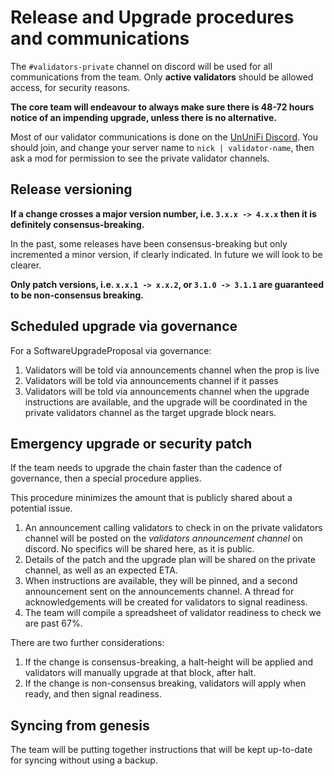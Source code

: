 # Release and Upgrade procedures and communications

The `#validators-private` channel on discord will be used for all communications from the team. Only **active validators** should be allowed access, for security reasons.

**The core team will endeavour to always make sure there is 48-72 hours notice of an impending upgrade, unless there is no alternative.**

Most of our validator communications is done on the [UnUniFi Discord](https://discord.gg/BjMtA434f4). You should join, and change your server name to `nick | validator-name`, then ask a mod for permission to see the private validator channels.

## Release versioning

**If a change crosses a major version number, i.e. `3.x.x -> 4.x.x` then it is definitely consensus-breaking.**

In the past, some releases have been consensus-breaking but only incremented a minor version, if clearly indicated. In future we will look to be clearer. 

**Only patch versions, i.e. `x.x.1 -> x.x.2`, or `3.1.0 -> 3.1.1` are guaranteed to be non-consensus breaking.**

## Scheduled upgrade via governance

For a SoftwareUpgradeProposal via governance:

1. Validators will be told via announcements channel when the prop is live
2. Validators will be told via announcements channel if it passes
3. Validators will be told via announcements channel when the upgrade instructions are available, and the upgrade will be coordinated in the private validators channel as the target upgrade block nears.

## Emergency upgrade or security patch

If the team needs to upgrade the chain faster than the cadence of governance, then a special procedure applies.

This procedure minimizes the amount that is publicly shared about a potential issue.

1. An announcement calling validators to check in on the private validators channel will be posted on the _validators announcement channel_ on discord. No specifics will be shared here, as it is public.
2. Details of the patch and the upgrade plan will be shared on the private channel, as well as an expected ETA.
3. When instructions are available, they will be pinned, and a second announcement sent on the announcements channel. A thread for acknowledgements will be created for validators to signal readiness.
4. The team will compile a spreadsheet of validator readiness to check we are past 67%.

There are two further considerations:

1. If the change is consensus-breaking, a halt-height will be applied and validators will manually upgrade at that block, after halt.
2. If the change is non-consensus breaking, validators will apply when ready, and then signal readiness.

## Syncing from genesis

The team will be putting together instructions that will be kept up-to-date for syncing without using a backup.
